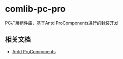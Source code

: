 # comlib-pc-pro
PC扩展组件库，基于Antd ProComponents进行的封装开发

## 相关文档

- [Antd ProComponents](https://pro-components.antdigital.dev)